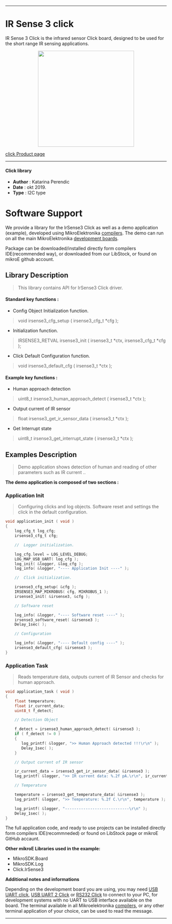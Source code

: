 
 

---
# IR Sense 3 click

IR Sense 3 Click is the infrared sensor Click board, designed to be used for the short range IR sensing applications. 

<p align="center">
  <img src="https://download.mikroe.com/images/click_for_ide/irsense3_click.png" height=300px>
</p>

[click Product page](https://www.mikroe.com/ir-sense-3-click)

---


#### Click library 

- **Author**        : Katarina Perendic
- **Date**          : okt 2019.
- **Type**          : I2C type


# Software Support

We provide a library for the IrSense3 Click 
as well as a demo application (example), developed using MikroElektronika 
[compilers](https://shop.mikroe.com/compilers). 
The demo can run on all the main MikroElektronika [development boards](https://shop.mikroe.com/development-boards).

Package can be downloaded/installed directly form compilers IDE(recommended way), or downloaded from our LibStock, or found on mikroE github account. 

## Library Description

> This library contains API for IrSense3 Click driver.

#### Standard key functions :

- Config Object Initialization function.
> void irsense3_cfg_setup ( irsense3_cfg_t *cfg ); 
 
- Initialization function.
> IRSENSE3_RETVAL irsense3_init ( irsense3_t *ctx, irsense3_cfg_t *cfg );

- Click Default Configuration function.
> void irsense3_default_cfg ( irsense3_t *ctx );


#### Example key functions :

- Human approach detection
> uint8_t irsense3_human_approach_detect ( irsense3_t *ctx );
 
- Output current of IR sensor
> float irsense3_get_ir_sensor_data ( irsense3_t *ctx );

- Get Interrupt state
> uint8_t irsense3_get_interrupt_state ( irsense3_t *ctx );

## Examples Description

> Demo application shows detection of human and reading of 
> other parameters such as IR current ..

**The demo application is composed of two sections :**

### Application Init 

> Configuring clicks and log objects.
> Software reset and settings the click in the default configuration.

```c
void application_init ( void )
{
    log_cfg_t log_cfg;
    irsense3_cfg_t cfg;

    //  Logger initialization.

    log_cfg.level = LOG_LEVEL_DEBUG;
    LOG_MAP_USB_UART( log_cfg );
    log_init( &logger, &log_cfg );
    log_info( &logger, "---- Application Init ----" );

    //  Click initialization.

    irsense3_cfg_setup( &cfg );
    IRSENSE3_MAP_MIKROBUS( cfg, MIKROBUS_1 );
    irsense3_init( &irsense3, &cfg );

    // Software reset

    log_info( &logger, "---- Software reset ----" );
    irsense3_software_reset( &irsense3 );
    Delay_1sec( );

    // Configuration

    log_info( &logger, "---- Default config ----" );
    irsense3_default_cfg( &irsense3 );
}
```

### Application Task

> Reads temperature data, outputs current of IR Sensor and checks for human approach. 

```c
void application_task ( void )
{
    float temperature;
    float ir_current_data;
    uint8_t f_detect;

    // Detection Object

    f_detect = irsense3_human_approach_detect( &irsense3 );
    if ( f_detect != 0 )
    {
       log_printf( &logger, ">> Human Approach detected !!!\r\n" );
       Delay_1sec( );
    }

    // Output current of IR sensor

    ir_current_data = irsense3_get_ir_sensor_data( &irsense3 );
    log_printf( &logger, ">> IR current data: %.2f pA.\r\n", ir_current_data );

    // Temperature

    temperature = irsense3_get_temperature_data( &irsense3 );
    log_printf( &logger, ">> Temperature: %.2f C.\r\n", temperature );

    log_printf( &logger, "----------------------------\r\n" );
    Delay_1sec( );
}
```

The full application code, and ready to use projects can be  installed directly form compilers IDE(recommneded) or found on LibStock page or mikroE GitHub accaunt.

**Other mikroE Libraries used in the example:** 

- MikroSDK.Board
- MikroSDK.Log
- Click.IrSense3

**Additional notes and informations**

Depending on the development board you are using, you may need 
[USB UART click](https://shop.mikroe.com/usb-uart-click), 
[USB UART 2 Click](https://shop.mikroe.com/usb-uart-2-click) or 
[RS232 Click](https://shop.mikroe.com/rs232-click) to connect to your PC, for 
development systems with no UART to USB interface available on the board. The 
terminal available in all Mikroelektronika 
[compilers](https://shop.mikroe.com/compilers), or any other terminal application 
of your choice, can be used to read the message.



---
